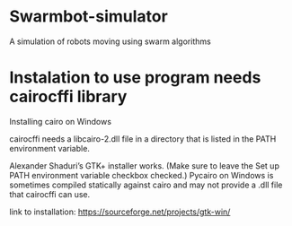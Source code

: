 # Swarmbot-simulator
A simulation of robots moving using swarm algorithms

# Instalation to use program needs cairocffi library

Installing cairo on Windows

cairocffi needs a libcairo-2.dll file in a directory that is listed in the PATH environment variable.

Alexander Shaduri’s GTK+ installer works. (Make sure to leave the Set up PATH environment variable checkbox checked.)
Pycairo on Windows is sometimes compiled statically against cairo and may not provide a .dll file that cairocffi can use.

link to installation: https://sourceforge.net/projects/gtk-win/